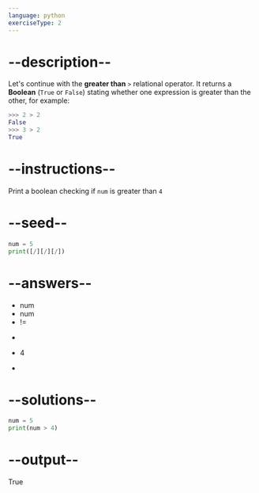 ```yaml
---
language: python
exerciseType: 2
---
```


# --description--

Let's continue with the **greater than** `>` relational operator.
It returns a **Boolean** (`True` or `False`) stating whether one expression is greater than the other, for example:
```python
>>> 2 > 2
False
>>> 3 > 2
True
```

# --instructions--

Print a boolean checking if `num` is greater than `4`

# --seed--

```python
num = 5
print([/][/][/])
```

# --answers--

- num 
- num 
- != 
- >> 
- 4
- > 

# --solutions--

```python
num = 5
print(num > 4)
```

# --output--

True
